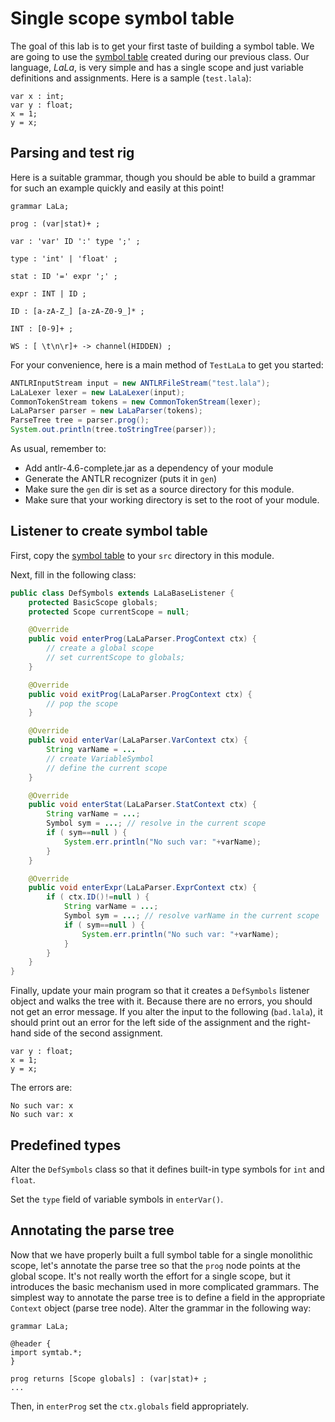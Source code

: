 # Single scope symbol table

The goal of this lab is to get your first taste of building a symbol table. We are going to use the [symbol table](https://github.com/parrt/cs652/tree/master/labs/code/simple-symtab) created during our previous class. Our language, *LaLa*, is very simple and has a single scope and just variable definitions and assignments. Here is a sample (`test.lala`):
 
```
var x : int;
var y : float;
x = 1;
y = x;
```

## Parsing and test rig

Here is a suitable grammar, though you should be able to build a grammar for such an example quickly and easily at this point!

```
grammar LaLa;

prog : (var|stat)+ ;

var : 'var' ID ':' type ';' ;

type : 'int' | 'float' ;

stat : ID '=' expr ';' ;

expr : INT | ID ;

ID : [a-zA-Z_] [a-zA-Z0-9_]* ;

INT : [0-9]+ ;

WS : [ \t\n\r]+ -> channel(HIDDEN) ;
```

For your convenience, here is a main method of `TestLaLa` to get you started:

```java
ANTLRInputStream input = new ANTLRFileStream("test.lala");
LaLaLexer lexer = new LaLaLexer(input);
CommonTokenStream tokens = new CommonTokenStream(lexer);
LaLaParser parser = new LaLaParser(tokens);
ParseTree tree = parser.prog();
System.out.println(tree.toStringTree(parser));
```

As usual, remember to:
 
* Add antlr-4.6-complete.jar as a dependency of your module
* Generate the ANTLR recognizer (puts it in `gen`)
* Make sure the `gen` dir is set as a source directory for this module.
* Make sure that your working directory is set to the root of your module.

## Listener to create symbol table

First, copy the [symbol table](https://github.com/parrt/cs652/tree/master/labs/code/simple-symtab) to your `src` directory in this module.

Next, fill in the following class:

```java
public class DefSymbols extends LaLaBaseListener {
	protected BasicScope globals;
	protected Scope currentScope = null;

	@Override
	public void enterProg(LaLaParser.ProgContext ctx) {
		// create a global scope
		// set currentScope to globals;
	}

	@Override
	public void exitProg(LaLaParser.ProgContext ctx) {
		// pop the scope
	}

	@Override
	public void enterVar(LaLaParser.VarContext ctx) {
		String varName = ...
		// create VariableSymbol
		// define the current scope
	}

	@Override
	public void enterStat(LaLaParser.StatContext ctx) {
		String varName = ...;
		Symbol sym = ...; // resolve in the current scope
		if ( sym==null ) {
			System.err.println("No such var: "+varName);
		}
	}

	@Override
	public void enterExpr(LaLaParser.ExprContext ctx) {
		if ( ctx.ID()!=null ) {
			String varName = ...;
			Symbol sym = ...; // resolve varName in the current scope
			if ( sym==null ) {
				System.err.println("No such var: "+varName);
			}
		}
	}
}
```

Finally, update your main program so that it creates a `DefSymbols` listener object and walks the tree with it. Because there are no errors, you should not get an error message. If you alter the input to the following (`bad.lala`), it should print out an error for the left side of the assignment and the right-hand side of the second assignment.

```
var y : float;
x = 1;
y = x;
```

The errors are:
 
```
No such var: x
No such var: x
```

## Predefined types

Alter the `DefSymbols` class so that it defines built-in type symbols for `int` and `float`.

Set the `type` field of variable symbols in `enterVar()`.


## Annotating the parse tree

Now that we have properly built a full symbol table for a single monolithic scope, let's annotate the parse tree so that the `prog` node points at the global scope. It's not really worth the effort for a single scope, but it introduces the basic mechanism used in more complicated grammars. The simplest way to annotate the parse tree is to define a field in the appropriate `Context` object (parse tree node). Alter the grammar in the following way:


```
grammar LaLa;

@header {
import symtab.*;
}

prog returns [Scope globals] : (var|stat)+ ;
...
```

Then, in `enterProg` set the `ctx.globals` field appropriately.
